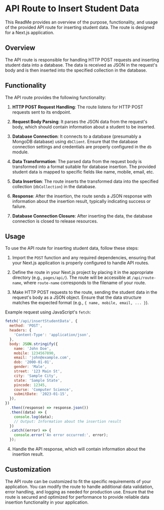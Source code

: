 # API Route to Insert Student Data

This ReadMe provides an overview of the purpose, functionality, and usage of the provided API route for inserting student data. The route is designed for a Next.js application.

## Overview

The API route is responsible for handling HTTP POST requests and inserting student data into a database. The data is received as JSON in the request's body and is then inserted into the specified collection in the database.

## Functionality

The API route provides the following functionality:

1. **HTTP POST Request Handling**: The route listens for HTTP POST requests sent to its endpoint.

2. **Request Body Parsing**: It parses the JSON data from the request's body, which should contain information about a student to be inserted.

3. **Database Connection**: It connects to a database (presumably a MongoDB database) using `dbClient`. Ensure that the database connection settings and credentials are properly configured in the `db` module.

4. **Data Transformation**: The parsed data from the request body is transformed into a format suitable for database insertion. The provided student data is mapped to specific fields like name, mobile, email, etc.

5. **Data Insertion**: The route inserts the transformed data into the specified collection (`dbCollection`) in the database.

6. **Response**: After the insertion, the route sends a JSON response with information about the insertion result, typically indicating success or failure.

7. **Database Connection Closure**: After inserting the data, the database connection is closed to release resources.

## Usage

To use the API route for inserting student data, follow these steps:

1. Import the `POST` function and any required dependencies, ensuring that your Next.js application is properly configured to handle API routes.

2. Define the route in your Next.js project by placing it in the appropriate directory (e.g., `pages/api/`). The route will be accessible at `/api/route-name`, where `route-name` corresponds to the filename of your route.

3. Make HTTP POST requests to the route, sending the student data in the request's body as a JSON object. Ensure that the data structure matches the expected format (e.g., `{ name, mobile, email, ... }`).

Example request using JavaScript's `fetch`:

```javascript
fetch('/api/insertStudentData', {
  method: 'POST',
  headers: {
    'Content-Type': 'application/json',
  },
  body: JSON.stringify({
    name: 'John Doe',
    mobile: 1234567890,
    email: 'john@example.com',
    dob: '2000-01-01',
    gender: 'Male',
    street: '123 Main St',
    city: 'Sample City',
    state: 'Sample State',
    pincode: 12345,
    course: 'Computer Science',
    submitDate: '2023-01-15',
  }),
})
  .then((response) => response.json())
  .then((data) => {
    console.log(data);
    // Output: Information about the insertion result
  })
  .catch((error) => {
    console.error('An error occurred:', error);
  });
```

4. Handle the API response, which will contain information about the insertion result.

## Customization

The API route can be customized to fit the specific requirements of your application. You can modify the route to handle additional data validation, error handling, and logging as needed for production use. Ensure that the route is secured and optimized for performance to provide reliable data insertion functionality in your application.